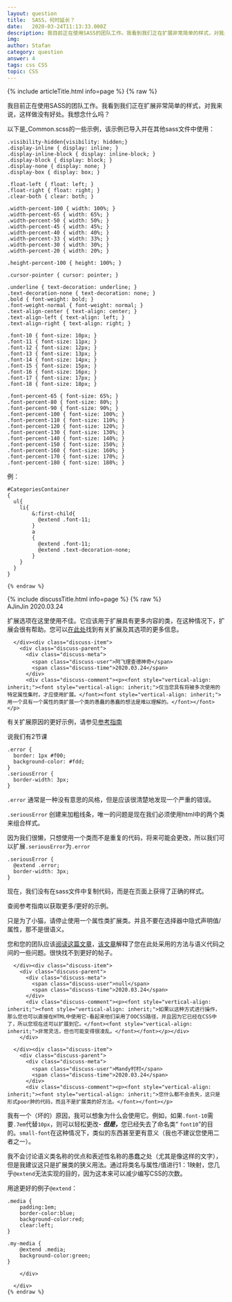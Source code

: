 ```yaml
---
layout: question
title:  SASS，何时延长？
date:   2020-03-24T11:13:33.000Z
description: 我目前正在使用SASS的团队工作。我看到我们正在扩展非常简单的样式，对我来说，这样做没有好处。我想念什么吗？以下是_Common.scss的一些示例，...
img: 
author: Stafan
category: question
answer: 4
tags: css CSS
topic: CSS
---
```

<div class="article-root">
  <div class="article">
    {% include articleTitle.html info=page %}
    {% raw %}
    <div class="article-content"><p><font style="vertical-align: inherit;"><font style="vertical-align: inherit;">我目前正在使用SASS的团队工作。</font><font style="vertical-align: inherit;">我看到我们正在扩展非常简单的样式，对我来说，这样做没有好处。</font><font style="vertical-align: inherit;">我想念什么吗？</font></font></p>

<p><font style="vertical-align: inherit;"><font style="vertical-align: inherit;">以下是_Common.scss的一些示例，该示例已导入并在其他sass文件中使用：</font></font></p>

<pre><code>.visibility-hidden{visibility: hidden;}<font></font>
.display-inline { display: inline; }<font></font>
.display-inline-block { display: inline-block; }<font></font>
.display-block { display: block; }<font></font>
.display-none { display: none; }<font></font>
.display-box { display: box; }<font></font>
<font></font>
.float-left { float: left; }<font></font>
.float-right { float: right; }<font></font>
.clear-both { clear: both; }<font></font>
<font></font>
.width-percent-100 { width: 100%; }<font></font>
.width-percent-65 { width: 65%; }<font></font>
.width-percent-50 { width: 50%; }<font></font>
.width-percent-45 { width: 45%; }<font></font>
.width-percent-40 { width: 40%; }<font></font>
.width-percent-33 { width: 33%; }<font></font>
.width-percent-30 { width: 30%; }<font></font>
.width-percent-20 { width: 20%; }<font></font>
<font></font>
.height-percent-100 { height: 100%; }<font></font>
<font></font>
.cursor-pointer { cursor: pointer; }<font></font>
<font></font>
.underline { text-decoration: underline; }<font></font>
.text-decoration-none { text-decoration: none; }<font></font>
.bold { font-weight: bold; }<font></font>
.font-weight-normal { font-weight: normal; }<font></font>
.text-align-center { text-align: center; }<font></font>
.text-align-left { text-align: left; }<font></font>
.text-align-right { text-align: right; }<font></font>
<font></font>
.font-10 { font-size: 10px; }<font></font>
.font-11 { font-size: 11px; }<font></font>
.font-12 { font-size: 12px; }<font></font>
.font-13 { font-size: 13px; }<font></font>
.font-14 { font-size: 14px; }<font></font>
.font-15 { font-size: 15px; }<font></font>
.font-16 { font-size: 16px; }<font></font>
.font-17 { font-size: 17px; }<font></font>
.font-18 { font-size: 18px; }<font></font>
<font></font>
.font-percent-65 { font-size: 65%; }<font></font>
.font-percent-80 { font-size: 80%; }<font></font>
.font-percent-90 { font-size: 90%; }<font></font>
.font-percent-100 { font-size: 100%; }<font></font>
.font-percent-110 { font-size: 110%; }<font></font>
.font-percent-120 { font-size: 120%; }<font></font>
.font-percent-130 { font-size: 130%; }<font></font>
.font-percent-140 { font-size: 140%; }<font></font>
.font-percent-150 { font-size: 150%; }<font></font>
.font-percent-160 { font-size: 160%; }<font></font>
.font-percent-170 { font-size: 170%; }<font></font>
.font-percent-180 { font-size: 180%; }<font></font>
</code></pre>

<p><font style="vertical-align: inherit;"><font style="vertical-align: inherit;">例：</font></font></p>

<pre><code>#CategoriesContainer<font></font>
{<font></font>
  ul{<font></font>
    li{<font></font>
        &amp;:first-child{<font></font>
          @extend .font-11;<font></font>
        }<font></font>
        a<font></font>
        {<font></font>
          @extend .font-11;<font></font>
          @extend .text-decoration-none;<font></font>
        }<font></font>
    }<font></font>
  }<font></font>
}<font></font>
</code></pre></div>
    {% endraw %}
  </div>

  <div class="discuss-wrapper">
    {% include discussTitle.html info=page %}
    {% raw %}
    <div class="discuss-item">
        <div class="discuss-parent">
          <div class="discuss-meta">
            <span class="discuss-user">AJinJin</span>
            <span class="discuss-time">2020.03.24</span>
          </div>
          <div class="discuss-comment"><p><font style="vertical-align: inherit;"><font style="vertical-align: inherit;">扩展选项在这里使用不佳。</font><font style="vertical-align: inherit;">它应该用于扩展具有更多内容的类，在这种情况下，扩展会很有帮助。您可以</font></font><a href="https://kolosek.com/css-extend/" rel="nofollow noreferrer"><font style="vertical-align: inherit;"><font style="vertical-align: inherit;">在此处</font></font></a><font style="vertical-align: inherit;"><font style="vertical-align: inherit;">找到有关扩展及其选项的更多信息</font><font style="vertical-align: inherit;">。</font></font></p></div>
        </div>
        
      </div><div class="discuss-item">
        <div class="discuss-parent">
          <div class="discuss-meta">
            <span class="discuss-user">阿飞理查德神奇</span>
            <span class="discuss-time">2020.03.24</span>
          </div>
          <div class="discuss-comment"><p><font style="vertical-align: inherit;"><font style="vertical-align: inherit;">仅当您具有将被多次使用的特定属性集时，才应使用扩展。</font><font style="vertical-align: inherit;">用一个具有一个属性的类扩展一个类的愚蠢的愚蠢的想法是难以理解的。</font></font></p>

<p><font style="vertical-align: inherit;"><font style="vertical-align: inherit;">有关扩展原因的更好示例，请参见</font></font><a href="http://sass-lang.com/docs/yardoc/file.SASS_REFERENCE.html#extend" rel="nofollow noreferrer"><font style="vertical-align: inherit;"><font style="vertical-align: inherit;">参考指南</font></font></a></p>

<p><font style="vertical-align: inherit;"><font style="vertical-align: inherit;">说我们有2节课</font></font></p>

<pre><code>.error {<font></font>
  border: 1px #f00;<font></font>
  background-color: #fdd;<font></font>
}<font></font>
.seriousError {<font></font>
  border-width: 3px;<font></font>
}<font></font>
</code></pre>

<p><code>.error</code><font style="vertical-align: inherit;"><font style="vertical-align: inherit;"> 通常是一种没有意思的风格，但是应该很清楚地发现一个严重的错误。</font></font></p>

<p><code>.seriousError</code><font style="vertical-align: inherit;"><font style="vertical-align: inherit;"> 创建来加粗线条，唯一的问题是现在我们必须使用html中的两个类来组合样式。</font></font></p>

<p><font style="vertical-align: inherit;"><font style="vertical-align: inherit;">因为我们很懒，只想使用一个类而不是重复的代码，将来可能会更改，所以我们可以扩展</font></font><code>.seriousError</code><font style="vertical-align: inherit;"><font style="vertical-align: inherit;">为</font></font><code>.error</code></p>

<pre><code>.seriousError {<font></font>
  @extend .error;<font></font>
  border-width: 3px;<font></font>
}<font></font>
</code></pre>

<p><font style="vertical-align: inherit;"><font style="vertical-align: inherit;">现在，我们没有在sass文件中复制代码，而是在页面上获得了正确的样式。</font></font></p>

<p><font style="vertical-align: inherit;"><font style="vertical-align: inherit;">查阅参考指南以获取更多/更好的示例。 </font></font></p>

<p><font style="vertical-align: inherit;"><font style="vertical-align: inherit;">只是为了小猫，请停止使用一个属性类扩展类。</font><font style="vertical-align: inherit;">并且不要在选择器中隐式声明值/属性，那不是很语义。</font></font></p>

<p><font style="vertical-align: inherit;"><font style="vertical-align: inherit;">您和您的团队应该</font></font><a href="http://woork.blogspot.com/2008/11/css-coding-semantic-approach-in-naming.html" rel="nofollow noreferrer"><font style="vertical-align: inherit;"><font style="vertical-align: inherit;">阅读这篇文章</font></font></a><font style="vertical-align: inherit;"><font style="vertical-align: inherit;">，</font><a href="http://woork.blogspot.com/2008/11/css-coding-semantic-approach-in-naming.html" rel="nofollow noreferrer"><font style="vertical-align: inherit;">该文章</font></a><font style="vertical-align: inherit;">解释了您在此处采用的方法与语义代码之间的一些问题。</font><font style="vertical-align: inherit;">很快找不到更好的帖子。</font></font></p></div>
        </div>
        
      </div><div class="discuss-item">
        <div class="discuss-parent">
          <div class="discuss-meta">
            <span class="discuss-user">null</span>
            <span class="discuss-time">2020.03.24</span>
          </div>
          <div class="discuss-comment"><p><font style="vertical-align: inherit;"><font style="vertical-align: inherit;">如果以这种方式进行操作，那么您也可以直接在HTML中使用它-看起来他们采用了OOCSS路径，并且因为它已经在CSS中了，所以您现在还可以扩展到它。</font><font style="vertical-align: inherit;">非常灵活，但也可能变得很凌乱。</font></font></p></div>
        </div>
        
      </div><div class="discuss-item">
        <div class="discuss-parent">
          <div class="discuss-meta">
            <span class="discuss-user">Mandy村村</span>
            <span class="discuss-time">2020.03.24</span>
          </div>
          <div class="discuss-comment"><p><font style="vertical-align: inherit;"><font style="vertical-align: inherit;">您什么都不会丢失，这只是形式poor肿的代码，而且不是扩展类的好方法。</font></font></p>

<p><font style="vertical-align: inherit;"><font style="vertical-align: inherit;">我有一个（坏的）原因，我可以想象为什么会使用它。</font><font style="vertical-align: inherit;">例如，如果</font></font><code>.font-10</code><font style="vertical-align: inherit;"><font style="vertical-align: inherit;">需要</font></font><code>.7em</code><font style="vertical-align: inherit;"><font style="vertical-align: inherit;">代替</font></font><code>10px</code><font style="vertical-align: inherit;"><font style="vertical-align: inherit;">，则可以轻松更改- </font></font><strong><em><font style="vertical-align: inherit;"><font style="vertical-align: inherit;">但是，</font></font></em></strong><font style="vertical-align: inherit;"><font style="vertical-align: inherit;">您已经失去了命名类“ </font></font><code>font10</code><font style="vertical-align: inherit;"><font style="vertical-align: inherit;">”的目的。</font></font><code>small-font</code><font style="vertical-align: inherit;"><font style="vertical-align: inherit;">在这种情况下，</font><font style="vertical-align: inherit;">类似的东西</font><font style="vertical-align: inherit;">甚至更有意义（我也不建议您使用二者之一）。</font></font></p>

<p><font style="vertical-align: inherit;"><font style="vertical-align: inherit;">我不会讨论语义类名称的优点和表述性名称的愚蠢之处（尤其是像这样的文字），但是我建议这只是扩展类的狭义用法。</font><font style="vertical-align: inherit;">通过将类名与属性/值进行1：1映射，您几乎</font></font><code>@extend</code><font style="vertical-align: inherit;"><font style="vertical-align: inherit;">无法实现</font><font style="vertical-align: inherit;">的目的</font><font style="vertical-align: inherit;">，因为这本来可以减少编写CSS的次数。</font></font></p>

<p><font style="vertical-align: inherit;"><font style="vertical-align: inherit;">用途更好的例子</font></font><code>@extend</code><font style="vertical-align: inherit;"><font style="vertical-align: inherit;">：</font></font></p>

<pre><code>.media {<font></font>
    padding:1em;<font></font>
    border-color:blue;<font></font>
    background-color:red;<font></font>
    clear:left;<font></font>
}<font></font>
<font></font>
.my-media {<font></font>
    @extend .media;<font></font>
    background-color:green;<font></font>
}<font></font>
</code></pre></div>
        </div>
        
      </div>
    {% endraw %}
  </div>
<div>
